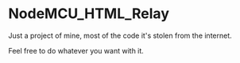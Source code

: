 # NodeMCU_HTML_Relay
  Just a project of mine, most of the code it's stolen from the internet.

  Feel free to do whatever you want with it.
